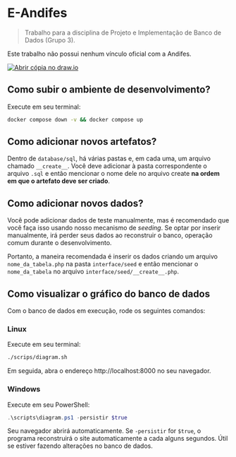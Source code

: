# E-Andifes

> Trabalho para a disciplina de Projeto e Implementação de Banco de Dados (Grupo 3).

Este trabalho não possui nenhum vínculo oficial com a Andifes.

[![Abrir cópia no draw.io](https://img.shields.io/badge/abrir-abrir?logo=diagramsdotnet&label=draw.io&link=https%3A%2F%2Fapp.diagrams.net%2F%23Uhttps%3A%2F%2Fraw.githubusercontent.com%2FAlynva%2Frede-andifes-isf%2Fmain%2FProjeto%2520e%2520Implementa%25C3%25A7%25C3%25A3o%2520de%2520Banco%2520de%2520Dados.drawio)
](https://app.diagrams.net/#Uhttps://raw.githubusercontent.com/Lvght/e-andifes/main/der/Projeto%20e%20Implementa%C3%A7%C3%A3o%20de%20Banco%20de%20Dados.drawio)

## Como subir o ambiente de desenvolvimento?

Execute em seu terminal:

```bash
docker compose down -v && docker compose up
```

## Como adicionar novos artefatos?

Dentro de `database/sql`, há várias pastas e, em cada uma, um arquivo chamado `__create__`. Você deve adicionar à pasta correspondente o arquivo `.sql` e então mencionar o nome dele no arquivo create **na ordem em que o artefato deve ser criado**.

## Como adicionar novos dados?

Você pode adicionar dados de teste manualmente, mas é recomendado que você faça isso usando nosso mecanismo de *seeding*. Se optar por inserir manualmente, irá perder seus dados ao reconstruir o banco, operação comum durante o desenvolvimento.

Portanto, a maneira recomendada é inserir os dados criando um arquivo `nome_da_tabela.php` na pasta `interface/seed` e então mencionar o `nome_da_tabela` no arquivo `interface/seed/__create__.php`.

## Como visualizar o gráfico do banco de dados

Com o banco de dados em execução, rode os seguintes comandos:

### Linux

Execute em seu terminal:

```bash
./scrips/diagram.sh
```

Em seguida, abra o endereço http://localhost:8000 no seu navegador.

### Windows

Execute em seu PowerShell:

```powershell
.\scripts\diagram.ps1 -persistir $true
```

Seu navegador abrirá automaticamente. Se `-persistir` for `$true`, o programa reconstruirá o site automaticamente a cada alguns segundos. Útil se estiver fazendo alterações no banco de dados.
